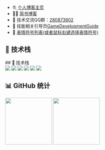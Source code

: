 * ♏ [个人博客主页](https://aihailan.com/%e5%8d%9a%e5%ae%a2/)
* 🏳‍🌈 [简书博客](https://www.jianshu.com/u/84e03bc5c4a6)
* 💬 技术交流QQ群：[280873802](https://jq.qq.com/?_wv=1027&k=iooAVTLh)
* 🎃 技能相关引导页[GameDevelopmentGuide](https://github.com/su9257/GameDevelopmentGuide)
* 🎉 [表情符号列表(或者鼠标右键选择表情符号)](https://www.webfx.com/tools/emoji-cheat-sheet/)

<!--
**su9257/su9257** is a ✨ _special_ ✨ repository because its `README.md` (this file) appears on your GitHub profile.

Here are some ideas to get you started:

- 🔭 I’m currently working on ...
- 🌱 I’m currently learning ...
- 👯 I’m looking to collaborate on ...
- 🤔 I’m looking for help with ...
- 💬 Ask me about ...
- 📫 How to reach me: ...
- 😄 Pronouns: ...
- ⚡ Fun fact: ...:
-->
<!-- 个人信息/介绍部分略 -->

## 🚀 技术栈
<div align="left">
## 🚀 技术栈
<div align="left">
  <img src="https://img.shields.io/badge/C%23-239120?style=for-the-badge&logo=c-sharp&logoColor=white" />
  <img src="https://img.shields.io/badge/Unity-20232A?style=for-the-badge&logo=unity&logoColor=white" />
  <img src="https://img.shields.io/badge/Python-3776AB?style=for-the-badge&logo=python&logoColor=white" />
  <img src="https://img.shields.io/badge/Lua-2C2D72?style=for-the-badge&logo=lua&logoColor=white" />
  <img src="https://img.shields.io/badge/TypeScript-3178C6?style=for-the-badge&logo=typescript&logoColor=white" />
  <img src="https://img.shields.io/badge/Markdown-000000?style=for-the-badge&logo=markdown&logoColor=white" />
</div>

</div>

## 📊 GitHub 统计
<div align="left">
  <img src="https://github-readme-stats.vercel.app/api?username=su9257&show_icons=true&theme=radical" height="150"/>
  <img src="https://github-readme-stats.vercel.app/api/top-langs/?username=su9257&layout=compact&theme=dark" height="150"/>
</div>


